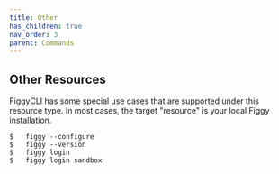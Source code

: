 ```yaml
---
title: Other
has_children: true
nav_order: 3
parent: Commands
---
```


## Other Resources

FiggyCLI has some special use cases that are supported under this resource type. In most cases, the target "resource" is
your local Figgy installation.

    $   figgy --configure
    $   figgy --version
    $   figgy login
    $   figgy login sandbox